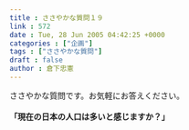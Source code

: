 ```yaml
---
title : ささやかな質問１９
link : 572
date : Tue, 28 Jun 2005 04:42:25 +0000
categories : ["企画"]
tags : ["ささやかな質問"]
draft : false
author : 倉下忠憲
---
```


ささやかな質問です。お気軽にお答えください。<BR><BR><B>「現在の日本の人口は多いと感じますか？」</B><br><br>
